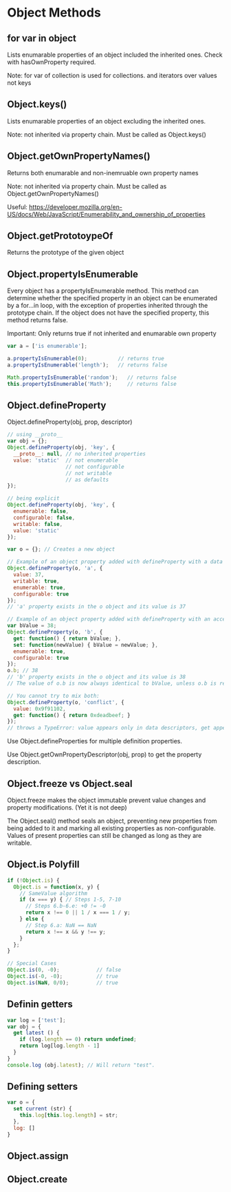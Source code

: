 # Object Methods

## for var in object

Lists enumarable properties of an object included the inherited ones. Check with hasOwnProperty required.

Note: for var of collection is used for collections. and iterators over values not keys

## Object.keys()

Lists enumarable properties of an object excluding the inherited ones.

Note: not inherited via property chain. Must be called as Object.keys()

## Object.getOwnPropertyNames()

Returns both enumarable and non-inemruable own property names

Note: not inherited via property chain. Must be called as Object.getOwnPropertyNames()

Useful: https://developer.mozilla.org/en-US/docs/Web/JavaScript/Enumerability_and_ownership_of_properties

## Object.getPrototoypeOf

Returns the prototype of the given object

## Object.propertyIsEnumerable

Every object has a propertyIsEnumerable method. This method can determine whether the specified property in an object can be enumerated by a for...in loop, with the exception of properties inherited through the prototype chain. If the object does not have the specified property, this method returns false.

Important: Only returns true if not inherited and enumarable own property

```javascript
var a = ['is enumerable'];

a.propertyIsEnumerable(0);          // returns true
a.propertyIsEnumerable('length');   // returns false

Math.propertyIsEnumerable('random');   // returns false
this.propertyIsEnumerable('Math');     // returns false
```
## Object.defineProperty

Object.defineProperty(obj, prop, descriptor)

```javascript
// using __proto__
var obj = {};
Object.defineProperty(obj, 'key', {
  __proto__: null, // no inherited properties
  value: 'static'  // not enumerable
                   // not configurable
                   // not writable
                   // as defaults
});

// being explicit
Object.defineProperty(obj, 'key', {
  enumerable: false,
  configurable: false,
  writable: false,
  value: 'static'
});
```

```javascript
var o = {}; // Creates a new object

// Example of an object property added with defineProperty with a data property descriptor
Object.defineProperty(o, 'a', {
  value: 37,
  writable: true,
  enumerable: true,
  configurable: true
});
// 'a' property exists in the o object and its value is 37

// Example of an object property added with defineProperty with an accessor property descriptor
var bValue = 38;
Object.defineProperty(o, 'b', {
  get: function() { return bValue; },
  set: function(newValue) { bValue = newValue; },
  enumerable: true,
  configurable: true
});
o.b; // 38
// 'b' property exists in the o object and its value is 38
// The value of o.b is now always identical to bValue, unless o.b is redefined

// You cannot try to mix both:
Object.defineProperty(o, 'conflict', {
  value: 0x9f91102,
  get: function() { return 0xdeadbeef; }
});
// throws a TypeError: value appears only in data descriptors, get appears only in accessor descriptors
```

Use Object.defineProperties for multiple definition properties.

Use Object.getOwnPropertyDescriptor(obj, prop) to get the property description.

## Object.freeze vs Object.seal

Object.freeze makes the object immutable prevent value changes and property modifications. (Yet it is not deep)

The Object.seal() method seals an object, preventing new properties from being added to it and marking all existing properties as non-configurable. Values of present properties can still be changed as long as they are writable.

## Object.is Polyfill

```javascript
if (!Object.is) {
  Object.is = function(x, y) {
    // SameValue algorithm
    if (x === y) { // Steps 1-5, 7-10
      // Steps 6.b-6.e: +0 != -0
      return x !== 0 || 1 / x === 1 / y;
    } else {
      // Step 6.a: NaN == NaN
      return x !== x && y !== y;
    }
  };
}

// Special Cases
Object.is(0, -0);            // false
Object.is(-0, -0);           // true
Object.is(NaN, 0/0);         // true
```

## Definin getters
```javascript
var log = ['test'];
var obj = {
  get latest () {
    if (log.length == 0) return undefined;
    return log[log.length - 1]
  }
}
console.log (obj.latest); // Will return "test".
```

## Defining setters
```javascript
var o = {
  set current (str) {
    this.log[this.log.length] = str;
  },
  log: []
}
```


## Object.assign

## Object.create



